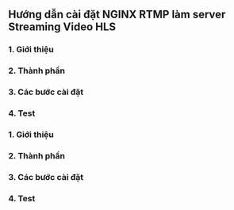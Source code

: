 ## Hướng dẫn cài đặt NGINX RTMP làm server Streaming Video HLS

### 1. Giới thiệu
### 2. Thành phần
### 3. Các bước cài đặt
### 4. Test

### 1. Giới thiệu
### 2. Thành phần
### 3. Các bước cài đặt
### 4. Test
